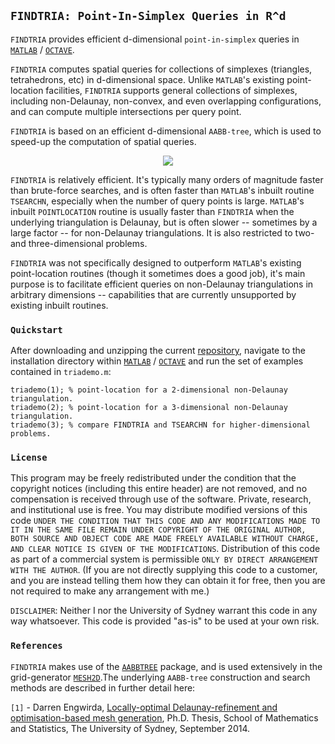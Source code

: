 ## `FINDTRIA: Point-In-Simplex Queries in R^d`

`FINDTRIA` provides efficient d-dimensional `point-in-simplex` queries in <a href="http://www.mathworks.com">`MATLAB`</a> / <a href="https://www.gnu.org/software/octave">`OCTAVE`</a>.

`FINDTRIA` computes spatial queries for collections of simplexes (triangles, tetrahedrons, etc) in d-dimensional space. Unlike `MATLAB`'s existing point-location facilities, `FINDTRIA` supports general collections of simplexes, including non-Delaunay, non-convex, and even overlapping configurations, and can compute multiple intersections per query point. 

`FINDTRIA` is based on an efficient d-dimensional `AABB-tree`, which is used to speed-up the computation of spatial queries. 

<p align="center">
  <img src = "../master/test-data/img/find-tria-small.jpg">
</p>

`FINDTRIA` is relatively efficient. It's typically many orders of magnitude faster than brute-force searches, and is often faster than `MATLAB`'s inbuilt routine `TSEARCHN`, especially when the number of query points is large. `MATLAB`'s inbuilt `POINTLOCATION` routine is usually faster than `FINDTRIA` when the underlying triangulation is Delaunay, but is often slower -- sometimes by a large factor -- for non-Delaunay triangulations. It is also restricted to two- and three-dimensional problems.

`FINDTRIA` was not specifically designed to outperform `MATLAB`'s existing point-location routines (though it sometimes does a good job), it's main purpose is to facilitate efficient queries on non-Delaunay triangulations in arbitrary dimensions -- capabilities that are currently unsupported by existing inbuilt routines.

### `Quickstart`

After downloading and unzipping the current <a href="https://github.com/dengwirda/find-tria/archive/master.zip">repository</a>, navigate to the installation directory within <a href="http://www.mathworks.com">`MATLAB`</a> / <a href="https://www.gnu.org/software/octave">`OCTAVE`</a> and run the set of examples contained in `triademo.m`:
````
triademo(1); % point-location for a 2-dimensional non-Delaunay triangulation.
triademo(2); % point-location for a 3-dimensional non-Delaunay triangulation.
triademo(3); % compare FINDTRIA and TSEARCHN for higher-dimensional problems.
````

### `License`

This program may be freely redistributed under the condition that the copyright notices (including this entire header) are not removed, and no compensation is received through use of the software.  Private, research, and institutional use is free.  You may distribute modified versions of this code `UNDER THE CONDITION THAT THIS CODE AND ANY MODIFICATIONS MADE TO IT IN THE SAME FILE REMAIN UNDER COPYRIGHT OF THE ORIGINAL AUTHOR, BOTH SOURCE AND OBJECT CODE ARE MADE FREELY AVAILABLE WITHOUT CHARGE, AND CLEAR NOTICE IS GIVEN OF THE MODIFICATIONS`. Distribution of this code as part of a commercial system is permissible `ONLY BY DIRECT ARRANGEMENT WITH THE AUTHOR`. (If you are not directly supplying this code to a customer, and you are instead telling them how they can obtain it for free, then you are not required to make any arrangement with me.) 

`DISCLAIMER`:  Neither I nor the University of Sydney warrant this code in any way whatsoever.  This code is provided "as-is" to be used at your own risk.

### `References`

`FINDTRIA` makes use of the <a href="https://github.com/dengwirda/aabb-tree">`AABBTREE`</a> package, and is used extensively in the grid-generator <a href="https://github.com/dengwirda/mesh2d">`MESH2D`</a>.The underlying `AABB-tree` construction and search methods are described in further detail here: 

`[1]` - Darren Engwirda, <a href="http://hdl.handle.net/2123/13148">Locally-optimal Delaunay-refinement and optimisation-based mesh generation</a>, Ph.D. Thesis, School of Mathematics and Statistics, The University of Sydney, September 2014.

